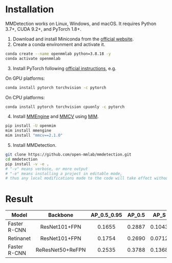 # Installation
MMDetection works on Linux, Windows, and macOS. It requires Python 3.7+, CUDA 9.2+, and PyTorch 1.8+.

1. Download and install Miniconda from the [official website](https://docs.conda.io/en/latest/miniconda.html).
2. Create a conda environment and activate it.
```bash
conda create --name openmmlab python=3.8.18 -y
conda activate openmmlab
```
3. Install PyTorch following [official instructions](https://pytorch.org/get-started/locally/), e.g.

On GPU platforms:
```bash
conda install pytorch torchvision -c pytorch
```

On CPU platforms:
```bash
conda install pytorch torchvision cpuonly -c pytorch
```

4. Install [MMEngine](https://github.com/open-mmlab/mmengine) and [MMCV](https://github.com/open-mmlab/mmcv) using [MIM](https://github.com/open-mmlab/mim).
```bash
pip install -U openmim
mim install mmengine
mim install "mmcv==2.1.0"
```

5. Install MMDetection.
```bash
git clone https://github.com/open-mmlab/mmdetection.git
cd mmdetection
pip install -v -e .
# "-v" means verbose, or more output
# "-e" means installing a project in editable mode,
# thus any local modifications made to the code will take effect without reinstallation.
```

# Result
| Model | Backbone | AP_0.5_0.95 | AP_0.5 | AP_S | AP_M | AP_L | F1 | Config | Download |
| ------ |:-------------:|:----------------------:|:----------------------:|:----------------------:|:----------------------:|:----------------------:|:----------------------:|:----------------------:|:----------------------:|
| Faster R-CNN | ResNet101+FPN | 0.1655 | 0.2887 | 0.1043 | 0.2219 | 0.3041 | 0.1962 | [config](https://drive.google.com/file/d/1cKF3iFt67XU_e3wqI9XBW4TqJQsP5osH/view?usp=drive_link) | [model](https://drive.google.com/file/d/1CvPknKVzF9U1ezjQQ_y5z58JdVPLLPLH/view?usp=drive_link) |
| Retinanet | ResNet101+FPN | 0.1754 | 0.2690 | 0.0712 | 0.2935 | 0.3260 | 0.2788 | [config](https://drive.google.com/file/d/1fkOPq2Gm364WGE81V6puoawJxF7Fy46e/view?usp=sharing) | [model](https://drive.google.com/file/d/1HUrZlUuXQm716p3v6cFKJZHQG7eJOI7A/view?usp=sharing) |
| Faster R-CNN | ReResNet50+ReFPN | 0.2535 | 0.3788 | 0.1368 | 0.3726 | 0.4097 | 0.3623 | [config](https://drive.google.com/file/d/1QVu-niO-ZNFiEb6_iTxJW0DCk1seLm2c/view?usp=sharing) | [model](https://drive.google.com/file/d/1fNyYheY9ALldg1-uFIoaLIIp2CoRr2qU/view?usp=sharing) |